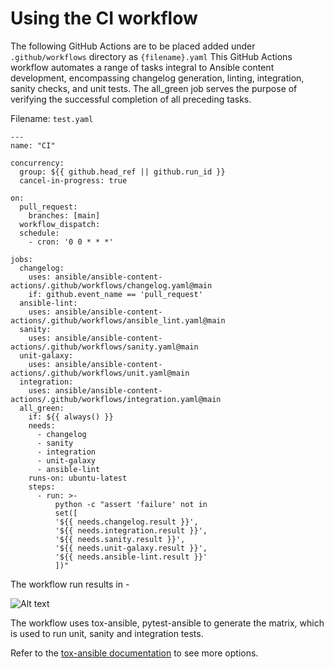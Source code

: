 # Using the CI workflow

The following GitHub Actions are to be placed added under `.github/workflows` directory as `{filename}.yaml`
This GitHub Actions workflow automates a range of tasks integral to Ansible content development, encompassing changelog generation, linting, integration, sanity checks, and unit tests. The all_green job serves the purpose of verifying the successful completion of all preceding tasks.

Filename: `test.yaml`

```
---
name: "CI"

concurrency:
  group: ${{ github.head_ref || github.run_id }}
  cancel-in-progress: true

on:
  pull_request:
    branches: [main]
  workflow_dispatch:
  schedule:
    - cron: '0 0 * * *'

jobs:
  changelog:
    uses: ansible/ansible-content-actions/.github/workflows/changelog.yaml@main
    if: github.event_name == 'pull_request'
  ansible-lint:
    uses: ansible/ansible-content-actions/.github/workflows/ansible_lint.yaml@main
  sanity:
    uses: ansible/ansible-content-actions/.github/workflows/sanity.yaml@main
  unit-galaxy:
    uses: ansible/ansible-content-actions/.github/workflows/unit.yaml@main
  integration:
    uses: ansible/ansible-content-actions/.github/workflows/integration.yaml@main
  all_green:
    if: ${{ always() }}
    needs:
      - changelog
      - sanity
      - integration
      - unit-galaxy
      - ansible-lint
    runs-on: ubuntu-latest
    steps:
      - run: >-
          python -c "assert 'failure' not in
          set([
          '${{ needs.changelog.result }}',
          '${{ needs.integration.result }}',
          '${{ needs.sanity.result }}',
          '${{ needs.unit-galaxy.result }}',
          '${{ needs.ansible-lint.result }}'
          ])"
```

The workflow run results in -

![Alt text](./images/ci.png?raw=true "CI Run")

The workflow uses tox-ansible, pytest-ansible to generate the matrix, which is used to run unit, sanity and integration tests.

Refer to the [tox-ansible documentation] to see more options.

[pytest-ansible]: https://ansible.readthedocs.io/projects/pytest-ansible/
[tox-ansible documentation]: https://ansible.readthedocs.io/projects/tox-ansible/
